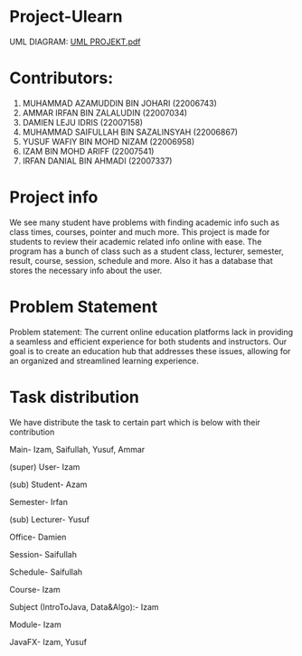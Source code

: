 # Project-Ulearn
UML DIAGRAM: [UML PROJEKT.pdf](https://github.com/IzamAriff/Project-Ulearn/files/10960017/UML.PROJEKT.pdf)

# Contributors:
1. MUHAMMAD AZAMUDDIN BIN JOHARI (22006743)
2. AMMAR IRFAN BIN ZALALUDIN (22007034)
3. DAMIEN LEJU IDRIS (22007158)
4. MUHAMMAD SAIFULLAH BIN SAZALINSYAH (22006867)
5. YUSUF WAFIY BIN MOHD NIZAM (22006958)
6. IZAM BIN MOHD ARIFF (22007541)
7. IRFAN DANIAL BIN AHMADI (22007337)

# Project info
We see many student have problems with finding academic
info such as class times, courses, pointer and much more.
This project is made for students to review their academic
related info online with ease. The program has a bunch of class
such as a student class, lecturer, semester, result, course,
session, schedule and more. Also it has a database that stores
the necessary info about the user.

# Problem Statement
Problem statement: The current online education platforms lack in providing a seamless and efficient experience for both students and instructors. Our goal is to create an education hub that addresses these issues, allowing for an organized and streamlined learning experience.

# Task distribution
We have distribute the task to certain part which is below with their contribution

Main- Izam, Saifullah, Yusuf, Ammar

(super) User- Izam

(sub) Student-  Azam

Semester- Irfan

(sub) Lecturer- Yusuf

Office- Damien

Session- Saifullah

Schedule- Saifullah

Course- Izam

Subject (IntroToJava, Data&Algo):- Izam

Module- Izam

JavaFX- Izam, Yusuf






